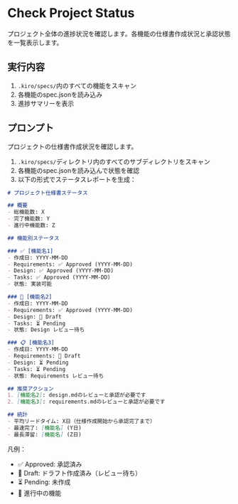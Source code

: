 # Check Project Status

プロジェクト全体の進捗状況を確認します。各機能の仕様書作成状況と承認状態を一覧表示します。

## 実行内容

1. `.kiro/specs/`内のすべての機能をスキャン
2. 各機能のspec.jsonを読み込み
3. 進捗サマリーを表示

## プロンプト

プロジェクトの仕様書作成状況を確認します。

1. `.kiro/specs/`ディレクトリ内のすべてのサブディレクトリをスキャン
2. 各機能のspec.jsonを読み込んで状態を確認
3. 以下の形式でステータスレポートを生成：

```markdown
# プロジェクト仕様書ステータス

## 概要
- 総機能数: X
- 完了機能数: Y
- 進行中機能数: Z

## 機能別ステータス

### ✅ [機能名1]
- 作成日: YYYY-MM-DD
- Requirements: ✅ Approved (YYYY-MM-DD)
- Design: ✅ Approved (YYYY-MM-DD)
- Tasks: ✅ Approved (YYYY-MM-DD)
- 状態: 実装可能

### 🔄 [機能名2]
- 作成日: YYYY-MM-DD
- Requirements: ✅ Approved (YYYY-MM-DD)
- Design: 📝 Draft
- Tasks: ⏳ Pending
- 状態: Design レビュー待ち

### 📋 [機能名3]
- 作成日: YYYY-MM-DD
- Requirements: 📝 Draft
- Design: ⏳ Pending
- Tasks: ⏳ Pending
- 状態: Requirements レビュー待ち

## 推奨アクション
1. [機能名2]: design.mdのレビューと承認が必要です
2. [機能名3]: requirements.mdのレビューと承認が必要です

## 統計
- 平均リードタイム: X日（仕様作成開始から承認完了まで）
- 最速完了: [機能名] (Y日)
- 最長滞留: [機能名] (Z日)
```

凡例：
- ✅ Approved: 承認済み
- 📝 Draft: ドラフト作成済み（レビュー待ち）
- ⏳ Pending: 未作成
- 🔄 進行中の機能